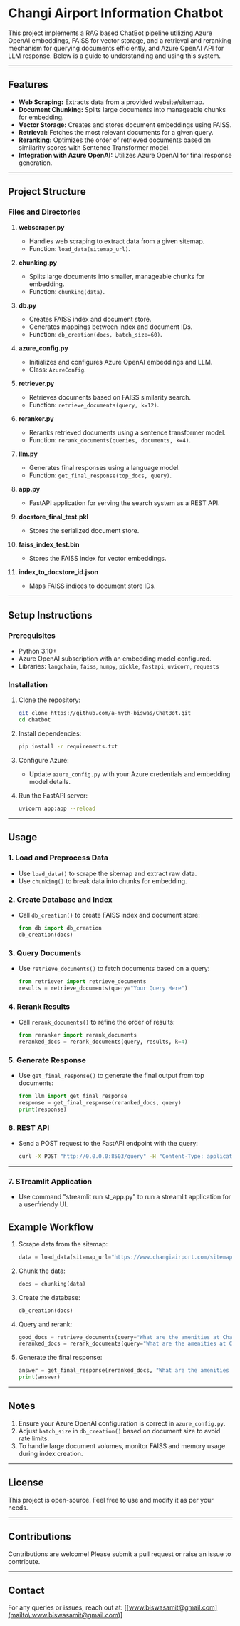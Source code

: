 # Changi Airport Information Chatbot

This project implements a RAG based ChatBot pipeline utilizing Azure OpenAI embeddings, FAISS for vector storage, and a retrieval and reranking mechanism for querying documents efficiently, and Azure OpenAI API for LLM response. Below is a guide to understanding and using this system.

---

## Features

- **Web Scraping:** Extracts data from a provided website/sitemap.
- **Document Chunking:** Splits large documents into manageable chunks for embedding.
- **Vector Storage:** Creates and stores document embeddings using FAISS.
- **Retrieval:** Fetches the most relevant documents for a given query.
- **Reranking:** Optimizes the order of retrieved documents based on similarity scores with Sentence Transformer model.
- **Integration with Azure OpenAI:** Utilizes Azure OpenAI for final response generation.

---

## Project Structure

### Files and Directories

1. **webscraper.py**

   - Handles web scraping to extract data from a given sitemap.
   - Function: `load_data(sitemap_url)`.

2. **chunking.py**

   - Splits large documents into smaller, manageable chunks for embedding.
   - Function: `chunking(data)`.

3. **db.py**

   - Creates FAISS index and document store.
   - Generates mappings between index and document IDs.
   - Function: `db_creation(docs, batch_size=60)`.

4. **azure\_config.py**

   - Initializes and configures Azure OpenAI embeddings and LLM.
   - Class: `AzureConfig`.

5. **retriever.py**

   - Retrieves documents based on FAISS similarity search.
   - Function: `retrieve_documents(query, k=12)`.

6. **reranker.py**

   - Reranks retrieved documents using a sentence transformer model.
   - Function: `rerank_documents(queries, documents, k=4)`.

7. **llm.py**

   - Generates final responses using a language model.
   - Function: `get_final_response(top_docs, query)`.

8. **app.py**

   - FastAPI application for serving the search system as a REST API.

9. **docstore_final_test.pkl**

   - Stores the serialized document store.

10. **faiss_index_test.bin**

    - Stores the FAISS index for vector embeddings.

11. **index_to_docstore_id.json**

    - Maps FAISS indices to document store IDs.

---

## Setup Instructions

### Prerequisites

- Python 3.10+
- Azure OpenAI subscription with an embedding model configured.
- Libraries: `langchain`, `faiss`, `numpy`, `pickle`, `fastapi`, `uvicorn`, `requests`

### Installation

1. Clone the repository:

   ```bash
   git clone https://github.com/a-myth-biswas/ChatBot.git
   cd chatbot
   ```

2. Install dependencies:

   ```bash
   pip install -r requirements.txt
   ```

3. Configure Azure:

   - Update `azure_config.py` with your Azure credentials and embedding model details.

4. Run the FastAPI server:

   ```bash
   uvicorn app:app --reload
   ```

---

## Usage

### 1. Load and Preprocess Data

- Use `load_data()` to scrape the sitemap and extract raw data.
- Use `chunking()` to break data into chunks for embedding.

### 2. Create Database and Index

- Call `db_creation()` to create FAISS index and document store:
  ```python
  from db import db_creation
  db_creation(docs)
  ```

### 3. Query Documents

- Use `retrieve_documents()` to fetch documents based on a query:
  ```python
  from retriever import retrieve_documents
  results = retrieve_documents(query="Your Query Here")
  ```

### 4. Rerank Results

- Call `rerank_documents()` to refine the order of results:
  ```python
  from reranker import rerank_documents
  reranked_docs = rerank_documents(query, results, k=4)
  ```

### 5. Generate Response

- Use `get_final_response()` to generate the final output from top documents:
  ```python
  from llm import get_final_response
  response = get_final_response(reranked_docs, query)
  print(response)
  ```

### 6. REST API

- Send a POST request to the FastAPI endpoint with the query:
  ```bash
  curl -X POST "http://0.0.0.0:8503/query" -H "Content-Type: application/json" -d '{"query": "Your Query Here"}'
  ```

---

### 7. STreamlit Application
- Use command "streamlit run st_app.py" to run a streamlit application for a userfriendy UI.

## Example Workflow

1. Scrape data from the sitemap:

   ```python
   data = load_data(sitemap_url="https://www.changiairport.com/sitemap.xml")
   ```

2. Chunk the data:

   ```python
   docs = chunking(data)
   ```

3. Create the database:

   ```python
   db_creation(docs)
   ```

4. Query and rerank:

   ```python
   good_docs = retrieve_documents(query="What are the amenities at Changi Airport?")
   reranked_docs = rerank_documents(query="What are the amenities at Changi Airport?", documents=good_docs)
   ```

5. Generate the final response:

   ```python
   answer = get_final_response(reranked_docs, "What are the amenities at Changi Airport?")
   print(answer)
   ```

---

## Notes

1. Ensure your Azure OpenAI configuration is correct in `azure_config.py`.
2. Adjust `batch_size` in `db_creation()` based on document size to avoid rate limits.
3. To handle large document volumes, monitor FAISS and memory usage during index creation.

---

## License

This project is open-source. Feel free to use and modify it as per your needs.

---

## Contributions

Contributions are welcome! Please submit a pull request or raise an issue to contribute.

---

## Contact

For any queries or issues, reach out at: [[www.biswasamit@gmail.com](mailto\:www.biswasamit@gmail.com)]

